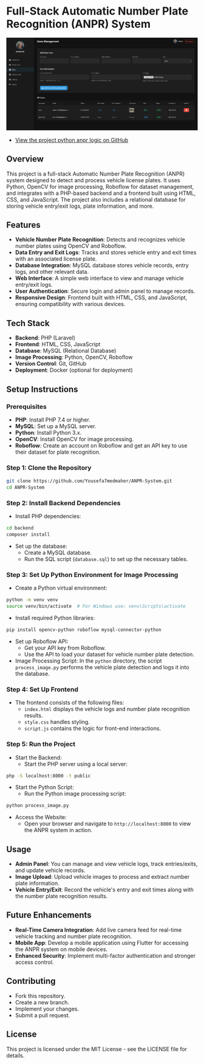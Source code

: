 # Full-Stack Automatic Number Plate Recognition (ANPR) System

![ANPR System Logs](assets/logs.png)
- [View the project python anpr logic on GitHub](https://github.com/Yousefa7medmaher/ANPR-CheckIn-Out-)
## Overview
This project is a full-stack Automatic Number Plate Recognition (ANPR) system designed to detect and process vehicle license plates. It uses Python, OpenCV for image processing, Roboflow for dataset management, and integrates with a PHP-based backend and a frontend built using HTML, CSS, and JavaScript. The project also includes a relational database for storing vehicle entry/exit logs, plate information, and more.

## Features
* **Vehicle Number Plate Recognition**: Detects and recognizes vehicle number plates using OpenCV and Roboflow.
* **Data Entry and Exit Logs**: Tracks and stores vehicle entry and exit times with an associated license plate.
* **Database Integration**: MySQL database stores vehicle records, entry logs, and other relevant data.
* **Web Interface**: A simple web interface to view and manage vehicle entry/exit logs.
* **User Authentication**: Secure login and admin panel to manage records.
* **Responsive Design**: Frontend built with HTML, CSS, and JavaScript, ensuring compatibility with various devices.

## Tech Stack
* **Backend**: PHP (Laravel)
* **Frontend**: HTML, CSS, JavaScript
* **Database**: MySQL (Relational Database)
* **Image Processing**: Python, OpenCV, Roboflow
* **Version Control**: Git, GitHub
* **Deployment**: Docker (optional for deployment)

## Setup Instructions

### Prerequisites
* **PHP**: Install PHP 7.4 or higher.
* **MySQL**: Set up a MySQL server.
* **Python**: Install Python 3.x.
* **OpenCV**: Install OpenCV for image processing.
* **Roboflow**: Create an account on Roboflow and get an API key to use their dataset for plate recognition.

### Step 1: Clone the Repository
```bash
git clone https://github.com/Yousefa7medmaher/ANPR-System.git
cd ANPR-System
```

### Step 2: Install Backend Dependencies
* Install PHP dependencies:
```bash
cd backend
composer install
```
* Set up the database:
   * Create a MySQL database.
   * Run the SQL script (`database.sql`) to set up the necessary tables.

### Step 3: Set Up Python Environment for Image Processing
* Create a Python virtual environment:
```bash
python -m venv venv
source venv/bin/activate  # For Windows use: venv\Scripts\activate
```
* Install required Python libraries:
```bash
pip install opencv-python roboflow mysql-connector-python
```
* Set up Roboflow API:
   * Get your API key from Roboflow.
   * Use the API to load your dataset for vehicle number plate detection.
* Image Processing Script: In the `python` directory, the script `process_image.py` performs the vehicle plate detection and logs it into the database.

### Step 4: Set Up Frontend
* The frontend consists of the following files:
   * `index.html` displays the vehicle logs and number plate recognition results.
   * `style.css` handles styling.
   * `script.js` contains the logic for front-end interactions.

### Step 5: Run the Project
* Start the Backend:
   * Start the PHP server using a local server:
```bash
php -S localhost:8000 -t public
```
* Start the Python Script:
   * Run the Python image processing script:
```bash
python process_image.py
```
* Access the Website:
   * Open your browser and navigate to `http://localhost:8000` to view the ANPR system in action.

## Usage
* **Admin Panel**: You can manage and view vehicle logs, track entries/exits, and update vehicle records.
* **Image Upload**: Upload vehicle images to process and extract number plate information.
* **Vehicle Entry/Exit**: Record the vehicle's entry and exit times along with the number plate recognition results.

## Future Enhancements
* **Real-Time Camera Integration**: Add live camera feed for real-time vehicle tracking and number plate recognition.
* **Mobile App**: Develop a mobile application using Flutter for accessing the ANPR system on mobile devices.
* **Enhanced Security**: Implement multi-factor authentication and stronger access control.

## Contributing
* Fork this repository.
* Create a new branch.
* Implement your changes.
* Submit a pull request.

## License
This project is licensed under the MIT License - see the LICENSE file for details.
